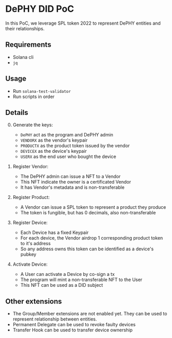 # DePHY DID PoC

In this PoC, we leverage SPL token 2022 to represent DePHY entities and their relationships.

## Requirements

- Solana cli
- `jq`

## Usage

- Run `solana-test-validator`
- Run scripts in order


## Details

0. Generate the keys:
    - `DePHY` act as the program and DePHY admin
    - `VENDORX` as the vendor's keypair
    - `PRODUCTX` as the product token issued by the vendor
    - `DEVICEX` as the device's keypair
    - `USERX` as the end user who bought the device

1. Register Vendor:
    - The DePHY admin can issue a NFT to a Vendor
    - This NFT indicate the owner is a certificated Vendor
    - It has Vendor's metadata and is non-transferable

2. Register Product:
    - A Vendor can issue a SPL token to represent a product they produce
    - The token is fungible, but has 0 decimals, also non-transferable

3. Register Device:
    - Each Device has a fixed Keypair
    - For each device, the Vendor airdrop 1 corresponding product token to it's address
    - So any address owns this token can be identified as a device's pubkey

4. Activate Device:
    - A User can activate a Device by co-sign a tx
    - The program will mint a non-transferable NFT to the User
    - This NFT can be used as a DID subject


## Other extensions

- The Group/Member extensions are not enabled yet.
  They can be used to represent relationship between entities.
- Permanent Delegate can be used to revoke faulty devices
- Transfer Hook can be used to transfer device ownership
